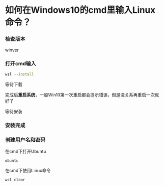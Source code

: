# 如何在Windows10的cmd里输入Linux命令？

### 检查版本

winver

### 打开cmd输入

```sh
wsl --install
```

等待下载

完成后**重启系统**，一般Win10第一次重启都会提示错误，但是没关系再重启一次就好了

等待安装

### 安装完成

### 创建用户名和密码



在cmd下打开Ubuntu

```shell
ubuntu
```

在cmd下使用Linux命令

```shell
wsl clear
```

